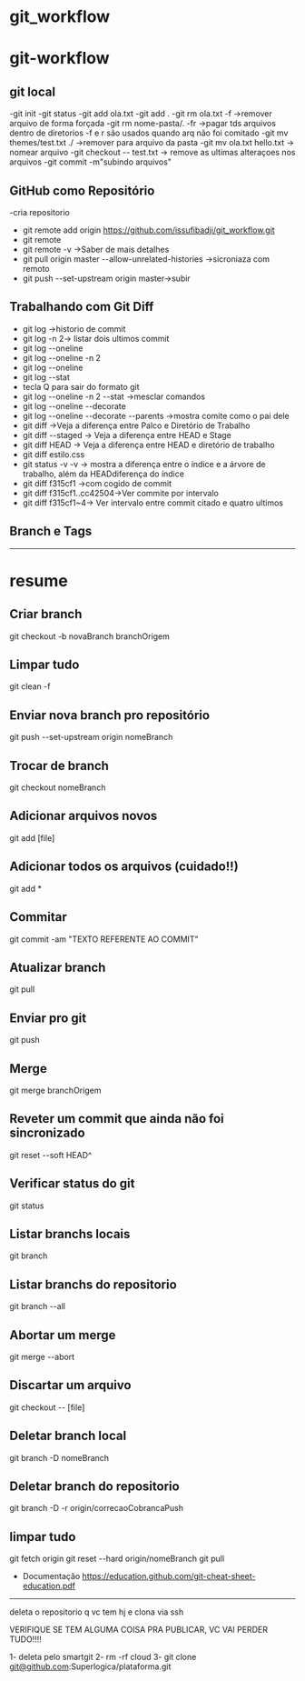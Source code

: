 # git_workflow
# git-workflow
## git local
-git init
-git status
-git add ola.txt
-git add .
-git rm ola.txt -f ->remover arquivo de forma forçada
-git rm nome-pasta/. -fr ->pagar tds arquivos dentro de diretorios
-f e r são usados quando arq não foi comitado
-git mv themes/test.txt ./ ->remover para arquivo da pasta
-git mv ola.txt hello.txt -> nomear arquivo
-git checkout -- test.txt -> remove as ultimas alteraçoes nos arquivos
-git commit -m"subindo arquivos"
## GitHub como Repositório
-cria repositorio 
- git remote add origin https://github.com/issufibadji/git_workflow.git
- git remote
- git remote -v ->Saber de mais detalhes
- git pull origin master  --allow-unrelated-histories ->sicroniaza com remoto
- git push --set-upstream origin master->subir
##  Trabalhando com Git Diff
- git log ->historio de commit
- git log -n 2-> listar dois ultimos commit
- git log --oneline
- git log --oneline -n 2
- git log --oneline
- git log --stat
- tecla Q para sair do formato git
- git log --oneline -n 2 --stat ->mesclar comandos
- git log --oneline --decorate 
- git log --oneline --decorate --parents ->mostra comite como o pai dele
- git diff ->Veja a diferença entre Palco e Diretório de Trabalho
- git diff --staged -> Veja a diferença entre HEAD e Stage
- git diff HEAD -> Veja a diferença entre HEAD e diretório de trabalho
- git diff estilo.css 
- git status -v -v -> mostra a diferença entre o índice e a árvore de trabalho, além da HEADdiferença do índice
- git diff f315cf1 ->com cogido de commit
- git  diff f315cf1..cc42504->Ver commite por intervalo
- git  diff f315cf1~4-> Ver intervalo entre commit citado e quatro ultimos

## Branch e Tags


----------------------------------------------------------------------
# resume
## Criar branch
git checkout -b novaBranch branchOrigem

## Limpar tudo
git clean -f

## Enviar nova branch pro repositório
git push --set-upstream origin nomeBranch

## Trocar de branch
git checkout nomeBranch

## Adicionar arquivos novos
git add [file]

## Adicionar todos os arquivos (cuidado!!)
git add *

## Commitar
git commit -am "TEXTO REFERENTE AO COMMIT"

## Atualizar branch
git pull

## Enviar pro git
git push

## Merge
git merge branchOrigem

## Reveter um commit que ainda não foi sincronizado
git reset --soft HEAD^

## Verificar status do git
git status

## Listar branchs locais
git branch

## Listar branchs do repositorio
git branch --all

## Abortar um merge
git merge --abort

## Discartar um arquivo
git checkout -- [file]

## Deletar branch local
git branch -D nomeBranch

## Deletar branch do repositorio
git branch -D -r origin/correcaoCobrancaPush

## limpar tudo
  git fetch origin
  git reset --hard origin/nomeBranch
  git pull

* Documentação
  https://education.github.com/git-cheat-sheet-education.pdf
 
---------------

deleta o repositorio q vc tem hj e clona via ssh

VERIFIQUE SE TEM ALGUMA COISA PRA PUBLICAR, VC VAI PERDER TUDO!!!!

1- deleta pelo smartgit
2- rm -rf cloud
3- git clone git@github.com:Superlogica/plataforma.git



